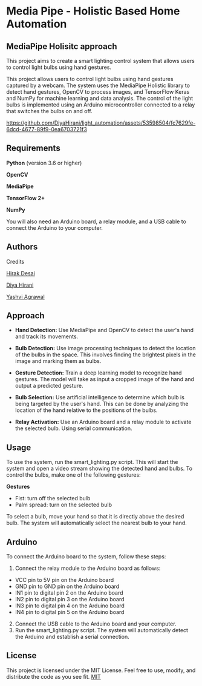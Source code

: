 # Media Pipe - Holistic Based Home Automation
## MediaPipe Holisitc approach

This project aims to create a smart lighting control system that allows users to control light bulbs using hand gestures.

This project allows users to control light bulbs using hand gestures captured by a webcam. The system uses the MediaPipe Holistic library to detect hand gestures, OpenCV to process images, and TensorFlow Keras and NumPy for machine learning and data analysis. The control of the light bulbs is implemented using an Arduino microcontroller connected to a relay that switches the bulbs on and off.

https://github.com/DiyaHirani/light_automation/assets/53598504/fc7629fe-6dcd-4677-89f9-0ea6703721f3

## Requirements

**Python** (version 3.6 or higher)

**OpenCV**

**MediaPipe**

**TensorFlow 2+**

**NumPy**

You will also need an Arduino board, a relay module, and a USB cable to connect the Arduino to your computer.


## Authors

Credits 

[Hirak Desai](https://www.github.com/hirak214)

[Diya Hirani](https://github.com/DiyaHirani)

[Yashvi Agrawal](https://github.com/yashviagrawal)


## Approach

- **Hand Detection:** Use MediaPipe and OpenCV to detect the user's hand and track its movements.

- **Bulb Detection:** Use image processing techniques to detect the location of the bulbs in the space. This involves finding the brightest pixels in the image and marking them as bulbs.

- **Gesture Detection:** Train a deep learning model to recognize hand gestures. The model will take as input a cropped image of the hand and output a predicted gesture.


- **Bulb Selection:** Use artificial intelligence to determine which bulb is being targeted by the user's hand. This can be done by analyzing the location of the hand relative to the positions of the bulbs.

- **Relay Activation:** Use an Arduino board and a relay module to activate the selected bulb. Using serial communication.


## Usage

To use the system, run the smart_lighting.py script. This will start the system and open a video stream showing the detected hand and bulbs. To control the bulbs, make one of the following gestures:

**Gestures**

* Fist: turn off the selected bulb
* Palm spread: turn on the selected bulb

To select a bulb, move your hand so that it is directly above the desired bulb. The system will automatically select the nearest bulb to your hand.


## Arduino

To connect the Arduino board to the system, follow these steps:

1. Connect the relay module to the Arduino board as follows:

* VCC pin to 5V pin on the Arduino board
* GND pin to GND pin on the Arduino board
* IN1 pin to digital pin 2 on the Arduino board
* IN2 pin to digital pin 3 on the Arduino board
* IN3 pin to digital pin 4 on the Arduino board
* IN4 pin to digital pin 5 on the Arduino board
2. Connect the USB cable to the Arduino board and your computer.
3. Run the smart_lighting.py script. The system will automatically detect the Arduino and establish a serial connection.


## License
This project is licensed under the MIT License. Feel free to use, modify, and distribute the code as you see fit.
[MIT](https://choosealicense.com/licenses/mit/)

